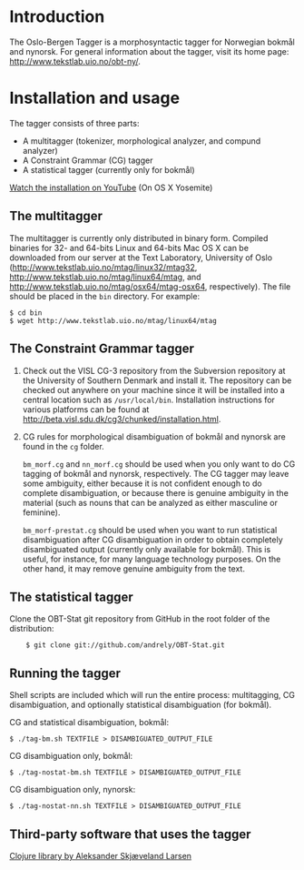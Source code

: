 Introduction
=====================

The Oslo-Bergen Tagger is a morphosyntactic tagger for Norwegian bokm&aring;l and nynorsk.
For general information about the tagger, visit its home page: <http://www.tekstlab.uio.no/obt-ny/>.

Installation and usage
======================
The tagger consists of three parts:

* A multitagger (tokenizer, morphological analyzer, and compund analyzer)
* A Constraint Grammar (CG) tagger
* A statistical tagger (currently only for bokm&aring;l)

[Watch the installation on YouTube](https://www.youtube.com/watch?v=grqaAAcAHhM&feature=youtu.be) (On OS X Yosemite)

The multitagger
---------------

The multitagger is currently only distributed in binary form. Compiled binaries for
32- and 64-bits Linux and 64-bits Mac OS X can be downloaded
from our server at the Text Laboratory, University of
Oslo (<http://www.tekstlab.uio.no/mtag/linux32/mtag32>,
<http://www.tekstlab.uio.no/mtag/linux64/mtag>, and
<http://www.tekstlab.uio.no/mtag/osx64/mtag-osx64>, respectively). The
file should be placed in the `bin` directory. For example:

	$ cd bin
	$ wget http://www.tekstlab.uio.no/mtag/linux64/mtag


The Constraint Grammar tagger
-----------------------------

1. Check out the VISL CG-3 repository from the Subversion repository at 
the University of Southern Denmark and install it. The repository can be
checked out anywhere on your machine since it will be installed into a central
location such as `/usr/local/bin`. Installation instructions for various 
platforms can be found at <http://beta.visl.sdu.dk/cg3/chunked/installation.html>.

2. CG rules for morphological disambiguation of bokm&aring;l and nynorsk are found in the `cg` folder.

	`bm_morf.cg` and `nn_morf.cg` should be used when you only want to do CG tagging of bokm&aring;l and nynorsk, respectively. 
The CG tagger may leave some ambiguity, either because it is not confident enough to do complete
disambiguation, or because there is genuine ambiguity in the material (such as nouns that can be analyzed as either
masculine or feminine).

	`bm_morf-prestat.cg` should be used when you want to run statistical disambiguation after CG disambiguation in order
to obtain completely disambiguated output (currently only available for bokm&aring;l). This is useful, for instance, 
for many language technology purposes. On the other hand, it may remove genuine ambiguity from the text.


The statistical tagger
----------------------

Clone the OBT-Stat git repository from GitHub in the root folder of the distribution:

		$ git clone git://github.com/andrely/OBT-Stat.git


Running the tagger
------------------

Shell scripts are included which will run the entire process: multitagging,
CG disambiguation, and optionally statistical disambiguation (for bokm&aring;l).

CG and statistical disambiguation, bokm&aring;l:

	$ ./tag-bm.sh TEXTFILE > DISAMBIGUATED_OUTPUT_FILE

CG disambiguation only, bokm&aring;l:

	$ ./tag-nostat-bm.sh TEXTFILE > DISAMBIGUATED_OUTPUT_FILE

CG disambiguation only, nynorsk:

	$ ./tag-nostat-nn.sh TEXTFILE > DISAMBIGUATED_OUTPUT_FILE



Third-party software that uses the tagger
-----------------------------------------

[Clojure library by Aleksander Skj&aelig;veland Larsen](https://github.com/ogrim/clj-obt)

